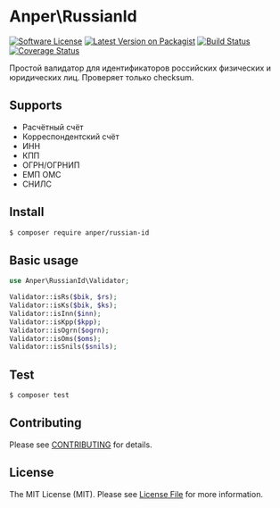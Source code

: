 # Anper\RussianId

[![Software License][ico-license]](LICENSE.md)
[![Latest Version on Packagist][ico-version]][link-packagist]
[![Build Status][ico-travis]][link-travis]
[![Coverage Status][ico-coverage]][link-coverage]

Простой валидатор для идентификаторов российских физических и юридических лиц. Проверяет только checksum.


## Supports
* Расчётный счёт
* Корреспондентский счёт
* ИНН
* КПП
* ОГРН/ОГРНИП
* ЕМП ОМС
* СНИЛС

## Install

``` bash
$ composer require anper/russian-id
```

## Basic usage

``` php
use Anper\RussianId\Validator;

Validator::isRs($bik, $rs);
Validator::isKs($bik, $ks);
Validator::isInn($inn);
Validator::isKpp($kpp);
Validator::isOgrn($ogrn);
Validator::isOms($oms);
Validator::isSnils($snils);
```

## Test

``` bash
$ composer test
```

## Contributing

Please see [CONTRIBUTING](CONTRIBUTING.md) for details.

## License

The MIT License (MIT). Please see [License File](LICENSE.md) for more information.

[ico-version]: https://img.shields.io/packagist/v/anper/russian-id.svg?style=flat-square
[ico-license]: https://img.shields.io/badge/license-MIT-brightgreen.svg?style=flat-square
[ico-travis]: https://img.shields.io/travis/perevoshchikov/russian-id/master.svg?style=flat-square
[ico-coverage]: https://img.shields.io/coveralls/github/perevoshchikov/russian-id/master.svg?style=flat-square

[link-packagist]: https://packagist.org/packages/anper/russian-id
[link-travis]: https://travis-ci.org/perevoshchikov/russian-id
[link-coverage]: https://coveralls.io/github/perevoshchikov/russian-id?branch=master
